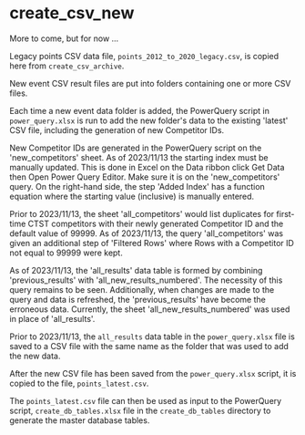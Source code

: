 # create_csv_new

More to come, but for now ...


Legacy points CSV data file, `points_2012_to_2020_legacy.csv`, is copied here from `create_csv_archive`.

New event CSV result files are put into folders containing one or more CSV files.

Each time a new event data folder is added, the PowerQuery script in `power_query.xlsx` is run
to add the new folder's data to the existing 'latest' CSV file, including the generation of new Competitor IDs.

New Competitor IDs are generated in the PowerQuery script on the 'new_competitors' sheet. As of 2023/11/13 the starting index must be manually updated. This is done in Excel on the Data ribbon click Get Data then Open Power Query Editor. Make sure it is on the 'new_competitors' query. On the right-hand side, the step 'Added Index' has a function equation where the starting value (inclusive) is manually entered.

Prior to 2023/11/13, the sheet 'all_competitors' would list duplicates for first-time CTST competitors with their newly generated Competitor ID and the default value of 99999.
As of 2023/11/13, the query 'all_competitors' was given an additional step of 'Filtered Rows' where Rows with a Competitor ID not equal to 99999 were kept.

As of 2023/11/13, the 'all_results' data table is formed by combining 'previous_results' with 'all_new_results_numbered'. The necessity of this query remains to be seen. Additionally, when changes are made to the query and data is refreshed, the 'previous_results' have become the erroneous data. Currently, the sheet 'all_new_results_numbered' was used in place of 'all_results'.

Prior to 2023/11/13, the `all_results` data table in the `power_query.xlsx` file is saved to a CSV file with the same name as
the folder that was used to add the new data.

After the new CSV file has been saved from the `power_query.xlsx` script, it is copied to the file, `points_latest.csv`.

The `points_latest.csv` file can then be used as input to the PowerQuery script, `create_db_tables.xlsx` file
in the `create_db_tables` directory to generate the master database tables.
